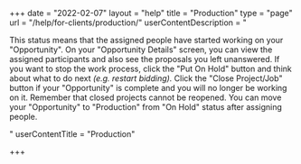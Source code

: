 +++
date = "2022-02-07"
layout = "help"
title = "Production"
type = "page"
url = "/help/for-clients/production/"
userContentDescription = "<p>This status means that the assigned people have started working on your \"Opportunity\". On your \"Opportunity Details\" screen, you can view the assigned participants and also see the proposals you left unanswered. If you want to stop the work process, click the \"Put On Hold\" button and think about what to do next <em>(e.g. restart bidding). </em>Click the \"Close Project/Job\" button if your \"Opportunity\" is complete and you will no longer be working on it. Remember that closed projects cannot be reopened. You can move your \"Opportunity\" to \"Production\" from \"On Hold\" status after assigning people.</p>"
userContentTitle = "Production"

+++
